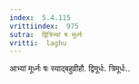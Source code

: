 ```yaml
---
index:  5.4.115
vrittiindex:  975
sutra:  द्वित्रिभ्यां ष मूर्ध्नः
vritti:  laghu 
---
```


आभ्यां मूर्ध्नः षः स्याद्बहुव्रीहौ. द्विमूर्धः. त्रिमूर्धः..

